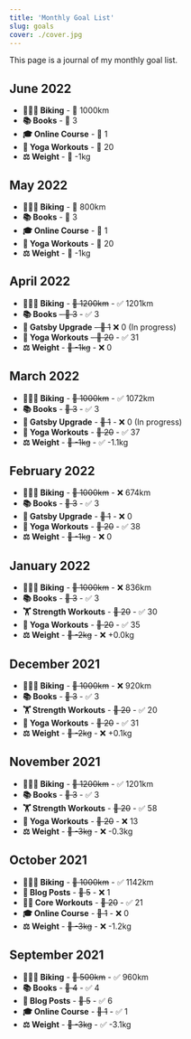 ```yaml
---
title: 'Monthly Goal List'
slug: goals
cover: ./cover.jpg
---
```


This page is a journal of my monthly goal list.

## June 2022

- **🚴🏻‍♂️ Biking** - 🎯 1000km
- **📚 Books** - 🎯 3
- **🎓 Online Course** - 🎯 1
- **🧘 Yoga Workouts** - 🎯 20
- **⚖️ Weight** - 🎯 -1kg

## May 2022

- **🚴🏻‍♂️ Biking** - 🎯 800km
- **📚 Books** - 🎯 3
- **🎓 Online Course** - 🎯 1
- **🧘 Yoga Workouts** - 🎯 20
- **⚖️ Weight** - 🎯 -1kg

## April 2022

- **🚴🏻‍♂️ Biking** - ~~🎯 1200km~~ - ✅ 1201km
- **📚 Books** ~~- 🎯 3~~ - ✅ 3
- **📝 Gatsby Upgrade** ~~- 🎯 1~~ ❌ 0 (In progress)
- **🧘 Yoga Workouts** ~~- 🎯 20~~ - ✅ 31
- **⚖️ Weight** - ~~🎯 -1kg~~ - ❌ 0

## March 2022

- **🚴🏻‍♂️ Biking** - ~~🎯 1000km~~ - ✅ 1072km
- **📚 Books** - ~~🎯 3~~ - ✅ 3
- **📝 Gatsby Upgrade** - ~~🎯 1~~ - ❌ 0 (In progress)
- **🧘 Yoga Workouts** - ~~🎯 20~~ - ✅ 37
- **⚖️ Weight** - ~~🎯 -1kg~~ - ✅ -1.1kg

## February 2022

- **🚴🏻‍♂️ Biking** - ~~🎯 1000km~~ - ❌ 674km
- **📚 Books** - ~~🎯 3~~ - ✅ 3
- **📝 Gatsby Upgrade** - ~~🎯 1~~ - ❌ 0
- **🧘 Yoga Workouts** - ~~🎯 20~~ - ✅ 38
- **⚖️ Weight** - ~~🎯 -1kg~~ - ❌ 0

## January 2022

- **🚴🏻‍♂️ Biking** - ~~🎯 1000km~~ - ❌ 836km
- **📚 Books** - ~~🎯 3~~ - ✅ 3
- **🏋️ Strength Workouts** - ~~🎯 20~~ - ✅ 30
- **🧘 Yoga Workouts** - ~~🎯 20~~ - ✅ 35
- **⚖️ Weight** - ~~🎯 -2kg~~ - ❌ +0.0kg

## December 2021

- **🚴🏻‍♂️ Biking** - ~~🎯 1000km~~ - ❌ 920km
- **📚 Books** - ~~🎯 3~~ - ✅ 3
- **🏋️ Strength Workouts** - ~~🎯 20~~ - ✅ 20
- **🧘 Yoga Workouts** - ~~🎯 20~~ - ✅ 31
- **⚖️ Weight** - ~~🎯 -2kg~~ - ❌ +0.1kg

## November 2021

- **🚴🏻‍♂️ Biking** - ~~🎯 1200km~~ - ✅ 1201km
- **📚 Books** - ~~🎯 3~~ - ✅ 3
- **🏋️ Strength Workouts** - ~~🎯 20~~ - ✅ 58
- **🧘 Yoga Workouts** - ~~🎯 20~~ - ❌ 13
- **⚖️ Weight** - ~~🎯 -3kg~~ - ❌ -0.3kg

## October 2021

- **🚴🏻‍♂️ Biking** - ~~🎯 1000km~~ - ✅ 1142km
- **📝 Blog Posts** - ~~🎯 5~~ - ❌ 1
- **🧘‍♂️ Core Workouts** - ~~🎯 20~~ - ✅ 21
- **🎓 Online Course** - ~~🎯 1~~ - ❌ 0
- **⚖️ Weight** - ~~🎯 -3kg~~ - ❌ -1.2kg

## September 2021

- **🚴🏻‍♂️ Biking** - ~~🎯 500km~~ - ✅ 960km
- **📚 Books** - ~~🎯 4~~ - ✅ 4
- **📝 Blog Posts** - ~~🎯 5~~ - ✅ 6
- **🎓 Online Course** - ~~🎯 1~~ - ✅ 1
- **⚖️ Weight** - ~~🎯 -3kg~~ - ✅ -3.1kg

